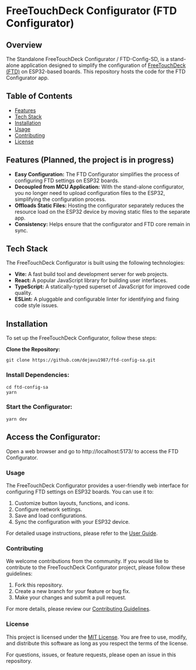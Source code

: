 # FreeTouchDeck Configurator (FTD Configurator)

## Overview

The Standalone FreeTouchDeck Configurator / FTD-Config-SD, is a stand-alone application designed to simplify the configuration of [FreeTouchDeck (FTD)](https://github.com/DustinWatts/FreeTouchDeck) on ESP32-based boards. This repository hosts the code for the FTD Configurator app.

## Table of Contents

- [Features](#features)
- [Tech Stack](#tech-stack)
- [Installation](#installation)
- [Usage](#usage)
- [Contributing](#contributing)
- [License](#license)

## Features (Planned, the project is in progress)

- **Easy Configuration:** The FTD Configurator simplifies the process of configuring FTD settings on ESP32 boards.
- **Decoupled from MCU Application:** With the stand-alone configurator, you no longer need to upload configuration files to the ESP32, simplifying the configuration process.
- **Offloads Static Files:** Hosting the configurator separately reduces the resource load on the ESP32 device by moving static files to the separate app.
- **Consistency:** Helps ensure that the configurator and FTD core remain in sync.

## Tech Stack

The FreeTouchDeck Configurator is built using the following technologies:

- **Vite:** A fast build tool and development server for web projects.
- **React:** A popular JavaScript library for building user interfaces.
- **TypeScript:** A statically-typed superset of JavaScript for improved code quality.
- **ESLint:** A pluggable and configurable linter for identifying and fixing code style issues.

## Installation

To set up the FreeTouchDeck Configurator, follow these steps:

**Clone the Repository:**

```shell
git clone https://github.com/dejavu1987/ftd-config-sa.git
```

### Install Dependencies:

```shell
cd ftd-config-sa
yarn
```

### Start the Configurator:

```shell
yarn dev
```

## Access the Configurator:

Open a web browser and go to http://localhost:5173/ to access the FTD Configurator.

### Usage

The FreeTouchDeck Configurator provides a user-friendly web interface for configuring FTD settings on ESP32 boards. You can use it to:

1. Customize button layouts, functions, and icons.
2. Configure network settings.
3. Save and load configurations.
4. Sync the configuration with your ESP32 device.

For detailed usage instructions, please refer to the [User Guide](/docs/user-guide.md).

### Contributing

We welcome contributions from the community. If you would like to contribute to the FreeTouchDeck Configurator project, please follow these guidelines:

1. Fork this repository.
2. Create a new branch for your feature or bug fix.
3. Make your changes and submit a pull request.

For more details, please review our [Contributing Guidelines](/CONTRIBUTING.md).

### License

This project is licensed under the [MIT License](/LICENSE). You are free to use, modify, and distribute this software as long as you respect the terms of the license.

For questions, issues, or feature requests, please open an issue in this repository.

